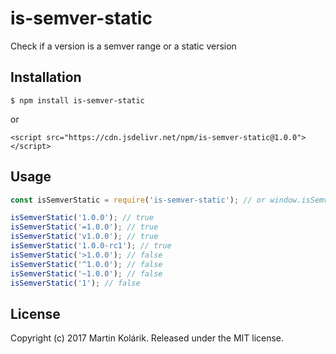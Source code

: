 # is-semver-static

Check if a version is a semver range or a static version

## Installation

```
$ npm install is-semver-static
```
or

```
<script src="https://cdn.jsdelivr.net/npm/is-semver-static@1.0.0"></script>
```

## Usage

```js
const isSemverStatic = require('is-semver-static'); // or window.isSemverStatic

isSemverStatic('1.0.0'); // true
isSemverStatic('=1.0.0'); // true
isSemverStatic('v1.0.0'); // true
isSemverStatic('1.0.0-rc1'); // true
isSemverStatic('>1.0.0'); // false
isSemverStatic('^1.0.0'); // false
isSemverStatic('~1.0.0'); // false
isSemverStatic('1'); // false
```

## License
Copyright (c) 2017 Martin Kolárik. Released under the MIT license.
